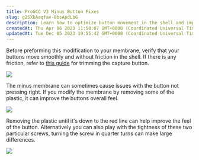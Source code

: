 ```yaml
---
title: ProGCC V3 Minus Button Fixes
slug: g2SXkAaqfav-8bsApdLbG
description: Learn how to optimize button movement in the shell and improve button pressing issues with this helpful guide. Discover techniques for reducing friction, trimming the capture button, and modifying the minus membrane. Adjusting screw tightness is another e
createdAt: Thu Apr 06 2023 11:58:07 GMT+0000 (Coordinated Universal Time)
updatedAt: Tue Dec 05 2023 19:55:42 GMT+0000 (Coordinated Universal Time)
---
```


Before preforming this modification to your membrane, verify that your buttons move smoothly and without friction in the shell. If there is any friction, refer to [this guide](https://wiki.handheldlegend.com/progcc-v3-capture-button-fix) for trimming the capture button.&#x20;

![](https://archbee.imgix.net/4P0AIthFXfgEtzXqkiUr0/JbB2v64SEZD_Pr6lAatcA_minus-button-membrane-mod.jpg?auto=format&ixlib=react-9.1.1&w=3531&h=1987&dpr=1&q=75)

The minus membrane can sometimes cause issues with the button not pressing right. If you modify the membrane by removing some of the plastic, it can improve the buttons overall feel.&#x20;

![](https://archbee.imgix.net/4P0AIthFXfgEtzXqkiUr0/mCU7uzhQ2BBbuAcAixtnQ_cut-membrane.jpg?auto=format&ixlib=react-9.1.1&w=2717&h=1529&dpr=1&q=75)

Removing the plastic until it's down to the red line can help improve the feel of the button. Alternatively you can also play with the tightness of these two particular screws, turning the screw in quarter turns can make large differences.&#x20;

![](https://i.imgur.com/80qD9dw.jpeg)

